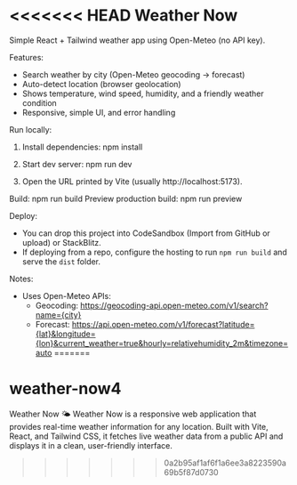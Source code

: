 <<<<<<< HEAD
Weather Now
===========

Simple React + Tailwind weather app using Open-Meteo (no API key).

Features:
- Search weather by city (Open-Meteo geocoding -> forecast)
- Auto-detect location (browser geolocation)
- Shows temperature, wind speed, humidity, and a friendly weather condition
- Responsive, simple UI, and error handling

Run locally:
1. Install dependencies:
   npm install

2. Start dev server:
   npm run dev

3. Open the URL printed by Vite (usually http://localhost:5173).

Build:
  npm run build
Preview production build:
  npm run preview

Deploy:
- You can drop this project into CodeSandbox (Import from GitHub or upload) or StackBlitz.
- If deploying from a repo, configure the hosting to run `npm run build` and serve the `dist` folder.

Notes:
- Uses Open-Meteo APIs:
  - Geocoding: https://geocoding-api.open-meteo.com/v1/search?name={city}
  - Forecast: https://api.open-meteo.com/v1/forecast?latitude={lat}&longitude={lon}&current_weather=true&hourly=relativehumidity_2m&timezone=auto
=======
# weather-now4
Weather Now 🌤️  Weather Now is a responsive web application that provides real-time weather information for any location. Built with Vite, React, and Tailwind CSS, it fetches live weather data from a public API and displays it in a clean, user-friendly interface.
>>>>>>> 0a2b95af1af6f1a6ee3a8223590a69b5f87d0730
